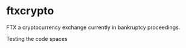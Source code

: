 # ftxcrypto
FTX a cryptocurrency exchange currently in bankruptcy proceedings.

Testing the code spaces
